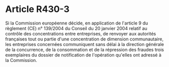 # Article R430-3

Si la Commission européenne décide, en application de l'article 9 du règlement (CE) n° 139/2004 du Conseil du 20 janvier 2004 relatif au contrôle des concentrations entre entreprises, de renvoyer aux autorités françaises tout ou partie d'une concentration de dimension communautaire, les entreprises concernées communiquent sans délai à la direction générale de la concurrence, de la consommation et de la répression des fraudes trois exemplaires du dossier de notification de l'opération qu'elles ont adressé à la Commission.
